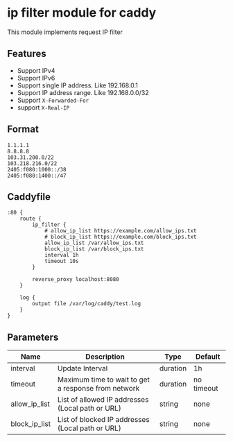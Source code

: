 # ip filter module for caddy

This module implements request IP filter

## Features

- Support IPv4
- Support IPv6
- Support single IP address. Like 192.168.0.1
- Support IP address range. Like 192.168.0.0/32
- Support `X-Forwarded-For`
- support `X-Real-IP`

## Format

```
1.1.1.1
8.8.8.8
103.31.200.0/22
103.218.216.0/22
2405:f080:1000::/38
2405:f080:1400::/47
```

## Caddyfile

```
:80 {
    route {
        ip_filter {
            # allow_ip_list https://example.com/allow_ips.txt
            # block_ip_list https://example.com/block_ips.txt
            allow_ip_list /var/allow_ips.txt
            block_ip_list /var/block_ips.txt
            interval 1h
            timeout 10s
        }

        reverse_proxy localhost:8080
    }

    log {
        output file /var/log/caddy/test.log
    }
}
```

## Parameters

| Name          | Description                                         | Type     | Default    |
| ------------- | --------------------------------------------------- | -------- | ---------- |
| interval      | Update Interval                                     | duration | 1h         |
| timeout       | Maximum time to wait to get a response from network | duration | no timeout |
| allow_ip_list | List of allowed IP addresses (Local path or URL)    | string   | none       |
| block_ip_list | List of blocked IP addresses (Local path or URL)    | string   | none       |
